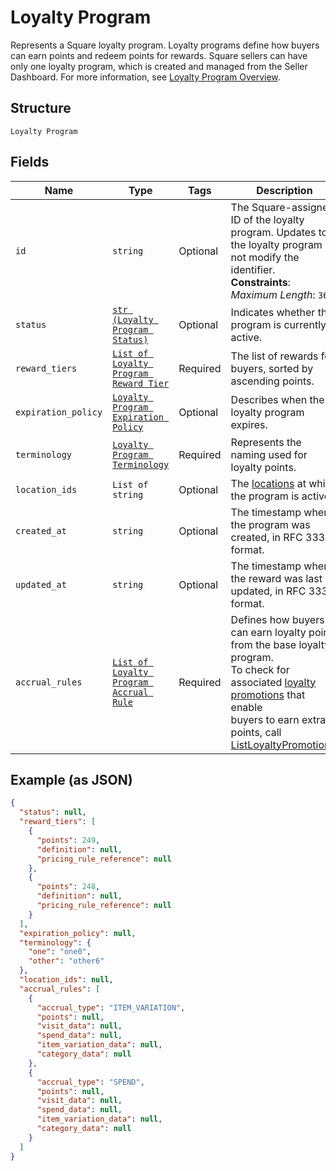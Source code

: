 
# Loyalty Program

Represents a Square loyalty program. Loyalty programs define how buyers can earn points and redeem points for rewards.
Square sellers can have only one loyalty program, which is created and managed from the Seller Dashboard.
For more information, see [Loyalty Program Overview](https://developer.squareup.com/docs/loyalty/overview).

## Structure

`Loyalty Program`

## Fields

| Name | Type | Tags | Description |
|  --- | --- | --- | --- |
| `id` | `string` | Optional | The Square-assigned ID of the loyalty program. Updates to<br>the loyalty program do not modify the identifier.<br>**Constraints**: *Maximum Length*: `36` |
| `status` | [`str (Loyalty Program Status)`](../../doc/models/loyalty-program-status.md) | Optional | Indicates whether the program is currently active. |
| `reward_tiers` | [`List of Loyalty Program Reward Tier`](../../doc/models/loyalty-program-reward-tier.md) | Required | The list of rewards for buyers, sorted by ascending points. |
| `expiration_policy` | [`Loyalty Program Expiration Policy`](../../doc/models/loyalty-program-expiration-policy.md) | Optional | Describes when the loyalty program expires. |
| `terminology` | [`Loyalty Program Terminology`](../../doc/models/loyalty-program-terminology.md) | Required | Represents the naming used for loyalty points. |
| `location_ids` | `List of string` | Optional | The [locations](../../doc/models/location.md) at which the program is active. |
| `created_at` | `string` | Optional | The timestamp when the program was created, in RFC 3339 format. |
| `updated_at` | `string` | Optional | The timestamp when the reward was last updated, in RFC 3339 format. |
| `accrual_rules` | [`List of Loyalty Program Accrual Rule`](../../doc/models/loyalty-program-accrual-rule.md) | Required | Defines how buyers can earn loyalty points from the base loyalty program.<br>To check for associated [loyalty promotions](../../doc/models/loyalty-promotion.md) that enable<br>buyers to earn extra points, call [ListLoyaltyPromotions](../../doc/api/loyalty.md#list-loyalty-promotions). |

## Example (as JSON)

```json
{
  "status": null,
  "reward_tiers": [
    {
      "points": 249,
      "definition": null,
      "pricing_rule_reference": null
    },
    {
      "points": 248,
      "definition": null,
      "pricing_rule_reference": null
    }
  ],
  "expiration_policy": null,
  "terminology": {
    "one": "one0",
    "other": "other6"
  },
  "location_ids": null,
  "accrual_rules": [
    {
      "accrual_type": "ITEM_VARIATION",
      "points": null,
      "visit_data": null,
      "spend_data": null,
      "item_variation_data": null,
      "category_data": null
    },
    {
      "accrual_type": "SPEND",
      "points": null,
      "visit_data": null,
      "spend_data": null,
      "item_variation_data": null,
      "category_data": null
    }
  ]
}
```

